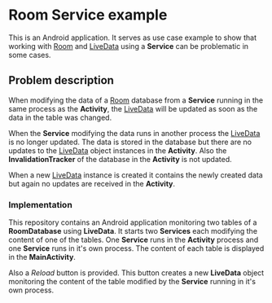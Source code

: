 # Room Service example

This is an Android application. It serves as use case example to show that working with  [Room](https://developer.android.com/topic/libraries/architecture/room.html) and [LiveData](https://developer.android.com/topic/libraries/architecture/livedata.html) using a **Service** can be problematic in some cases.

## Problem description

When modifying the data of a  [Room](https://developer.android.com/topic/libraries/architecture/room.html) database from a **Service** running in the same process as the **Activity**, the [LiveData](https://developer.android.com/topic/libraries/architecture/livedata.html) will be updated as soon as the data in the table was changed.

When the **Service** modifying the data runs in another process the [LiveData](https://developer.android.com/topic/libraries/architecture/livedata.html) is no longer updated. The data is stored in the database but there are no updates to the [LiveData](https://developer.android.com/topic/libraries/architecture/livedata.html) object instances in the **Activity**.
Also the **InvalidationTracker** of the database in the **Activity** is not updated.

When a new [LiveData](https://developer.android.com/topic/libraries/architecture/livedata.html) instance is created it contains the newly created data but again no updates are received in the **Activity**.

### Implementation

This repository contains an Android application monitoring two tables of a **RoomDatabase** using **LiveData**. It starts two **Services** each modifying the content of one of the tables. One **Service** runs in the **Activity** process and one **Service** runs in it's own process.
The content of each table is displayed in the **MainActivity**.

Also a *Reload* button is provided. This button creates a new **LiveData** object monitoring the content of the table modified by the **Service** running in it's own process.
